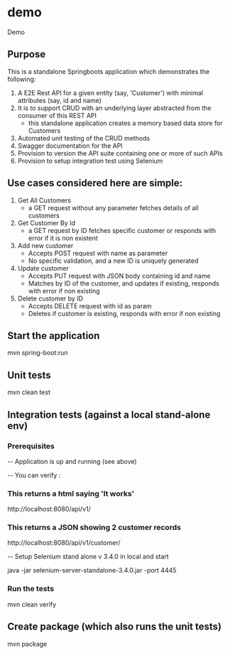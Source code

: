 # demo
Demo


## Purpose

This is a standalone Springboots application which demonstrates the following:

1. A E2E Rest API for a given entity (say, 'Customer') with minimal attributes (say, id and name) 
2. It is to support CRUD with an underlying layer abstracted from the consumer of this REST API
	- this standalone application creates a memory based data store for Customers 
3. Automated unit testing of the CRUD methods
4. Swagger documentation for the API
5. Provision to version the API suite containing one or more of such APIs	
6. Provision to setup integration test using Selenium


## Use cases considered here are simple:

1. Get All Customers
	- a GET request without any parameter fetches details of all customers
2. Get Customer By Id
	- a GET request by ID fetches specific customer or responds with error if it is non existent
3. Add new customer 
	- Accepts POST request with name as parameter
	- No specific validation, and a new ID is uniquely generated
4. Update customer 
	- Accepts PUT request with JSON body containing id and name
	- Matches by ID of the customer, and updates if existing, responds with error if non existing
5. Delete customer by ID
	- Accepts DELETE request with id as param
	- Deletes if customer is existing, responds with error if non existing


## Start the application
mvn spring-boot:run


## Unit tests
mvn clean test

## Integration tests (against a local stand-alone env)

### Prerequisites

-- Application is up and running (see above)


-- You can verify : 	

### This returns a html saying 'It works'

http://localhost:8080/api/v1/

	
### This returns a JSON showing 2 customer records

http://localhost:8080/api/v1/customer/


-- Setup Selenium stand alone v 3.4.0 in local and start

java -jar selenium-server-standalone-3.4.0.jar -port 4445


### Run the tests
mvn clean verify


## Create package (which also runs the unit tests)
mvn package
